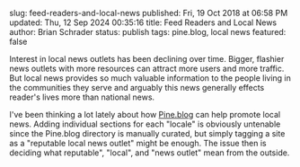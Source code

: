 slug: feed-readers-and-local-news
published: Fri, 19 Oct 2018 at 06:58 PM
updated: Thu, 12 Sep 2024 00:35:16 
title: Feed Readers and Local News
author: Brian Schrader
status: publish
tags: pine.blog, local news
featured: false

Interest in local news outlets has been declining over time. Bigger, flashier news outlets with more resources can attract more users and more traffic. But local news provides so much valuable information to the people living in the communities they serve and arguably this news generally effects reader's lives more than national news.

I've been thinking a lot lately about how [Pine.blog][pine] can help promote local news. Adding individual sections for each "locale" is obviously untenable since the Pine.blog directory is manually curated, but simply tagging a site as a "reputable local news outlet" might be enough. The issue then is deciding what  reputable", "local", and "news outlet" mean from the outside.

[pine]: https://pine.blog/
